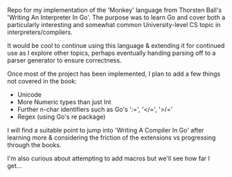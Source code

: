 Repo for my implementation of the 'Monkey' language from Thorsten Ball's 'Writing An Interpreter In Go'. The purpose was to learn Go and cover both a particularly interesting and somewhat common University-level CS topic in interpreters/compilers. 

It would be cool to continue using this language & extending it for continued use as I explore other topics, perhaps eventually handing parsing off to a parser generator to ensure correctness.

Once most of the project has been implemented, I plan to add a few things not covered in the book:

- Unicode
- More Numeric types than just Int
- Further n-char identifiers such as Go's ':=', '</=', '>/='
- Regex (using Go's re package)

I will find a suitable point to jump into 'Writing A Compiler In Go' after learning more & considering the friction of the extensions vs progressing through the books.

I'm also curious about attempting to add macros but we'll see how far I get...